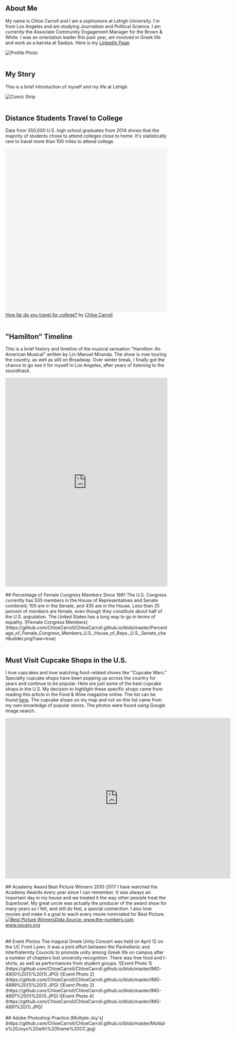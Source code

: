 ## About Me
My name is Chloe Carroll and I am a sophomore at Lehigh University.  I'm from Los Angeles and am studying Journalism and Political Science.  I am currently the Associate Community Engagement Manager for the Brown & White.  I was an orientation leader this past year, am involved in Greek life and work as a barista at Saxbys.
Here is my [LinkedIn Page](https://www.linkedin.com/in/chloe-carroll-b050b4140/).

 ![Profile Photo](https://github.com/ChloeCarroll/ChloeCarroll.github.io/blob/master/Github%20propic.png?raw=true)
<br>
<br>
## My Story
This is a brief introduction of myself and my life at Lehigh.

![Comic Strip](https://github.com/ChloeCarroll/ChloeCarroll.github.io/blob/master/Comic%20strip:%20My%20story.png?raw=true)
<br>
<br>
## Distance Students Travel to College
Data from 350,000 U.S. high school graduates from 2014 shows that the majority of students chose to attend colleges close to home.  It's statistically rare to travel more than 100 miles to attend college.

<div class="canva-embed" data-height-ratio="1" data-design-id="DACt6pSMaOk" style="padding:100% 5px 5px 5px;background:rgba(0,0,0,0.03);border-radius:8px;"></div><script async src="https://sdk.canva.com/v1/embed.js"></script><a href="https://www.canva.com/design/DACt6pSMaOk/view?utm_content=DACt6pSMaOk&utm_campaign=designshare&utm_medium=embeds&utm_source=link" target="_blank">How far do you travel for college?</a> by <a href="https://www.canva.com/cmc320?utm_campaign=designshare&utm_medium=embeds&utm_source=link" target="_blank">Chloe Carroll</a>
<br>
<br>

## "Hamilton" Timeline
This is a brief history and timeline of the musical sensation "Hamilton: An American Musical" written by Lin-Manuel Miranda. The show is now touring the country, as well as still on Broadway. Over winter break, I finally got the chance to go see it for myself in Los Angeles, after years of listening to the soundtrack.

<iframe src='https://cdn.knightlab.com/libs/timeline3/latest/embed/index.html?source=1qhQkuTfN5P19l5kFndkGTJkci8imhv16b0xgli7WX2o&font=Default&lang=en&initial_zoom=2&height=650' width='100%' height='650' webkitallowfullscreen mozallowfullscreen allowfullscreen frameborder='0'></iframe>

<br>
<br>
## Percentage of Female Congress Members Since 1981
The U.S. Congress currently has 535 members in the House of Representatives and Senate combined; 100 are in the Senate, and 435 are in the House.  Less than 25 percent of members are female, even though they constitute about half of the U.S. population.  The United States has a long way to go in terms of equality.
![Female Congress Members](https://github.com/ChloeCarroll/ChloeCarroll.github.io/blob/master/Percentage_of_Female_Congress_Members_U.S._House_of_Reps._U.S._Senate_chartbuilder.png?raw=true)
<br>
<br>

## Must Visit Cupcake Shops in the U.S.
I love cupcakes and love watching food-related shows like "Cupcake Wars." Specialty cupcake shops have been popping up across the country for years and continue to be popular.  Here are just some of the best cupcake shops in the U.S. My decision to highlight these specific shops came from reading this article in the Food & Wine magazine online. The list can be found [here](http://www.foodandwine.com/slideshows/best-cupcakes-us#1). The cupcake shops on my map and not on this list came from my own knowledge of popular stores. The photos were found using Google Image search.
<iframe width="700" height="500" scrolling="no" frameborder="no" src="https://fusiontables.google.com/embedviz?q=select+col0+from+14jca94CNgshjdNNZ6rm1-gNGbUYW_goqTUhfvgzr&amp;viz=MAP&amp;h=false&amp;lat=55.32804279251582&amp;lng=-98.21387449999997&amp;t=1&amp;z=4&amp;l=col0&amp;y=2&amp;tmplt=2&amp;hml=ONE_COL_LAT_LNG"></iframe>
<br>
<br>
## Academy Award Best Picture Winners 2010-2017
I have watched the Academy Awards every year since I can remember.  It was always an important day in my house and we treated it the way other peorple treat the Superbowl. My great uncle was actually the producer of the award show for many years so I felt, and still do feel, a special connection. I also love movies and make it a goal to wach every movie nominated for Best Picture. 
<div class='tableauPlaceholder' id='viz1520889850546' style='position: relative'><noscript><a href='#'><img alt='Best Picture WinnersData Source: www.the-numbers.com www.oscars.org 'src='https:&#47;&#47;public.tableau.com&#47;static&#47;images&#47;Os&#47;OscarBestPictures2010-2017&#47;Story1&#47;1_rss.png' style='border: none' /></a></noscript><object class='tableauViz'  style='display:none;'><paramname='host_url'value='https%3A%2F%2Fpublic.tableau.com%2F' /> <param name='embed_code_version' value='3' /> <param name='site_root' value='' /><param name='name' value='OscarBestPictures2010-2017&#47;Story1' /><param name='tabs' value='no' /><param name='toolbar' value='yes' /><paramname='static_image'value='https:&#47;&#47;public.tableau.com&#47;static&#47;images&#47;Os&#47;OscarBestPictures2010-2017&#47;Story1&#47;1.png' /> <param name='animate_transition' value='yes' /><param name='display_static_image' value='yes' /><param name='display_spinner' value='yes' /><param name='display_overlay' value='yes' /><param name='display_count'value='yes' /><param name='filter' value='publish=yes' /></object></div><script type='text/javascript'>var divElement = document.getElementById('viz1520889850546');var vizElement = divElement.getElementsByTagName('object')[0];vizElement.style.width='100%';vizElement.style.height=(divElement.offsetWidth*0.75)+'px';var scriptElement = document.createElement('script');scriptElement.src = 'https://public.tableau.com/javascripts/api/viz_v1.js';                    vizElement.parentNode.insertBefore(scriptElement, vizElement);</script>
<br>
<br>
## Event Photos
The inagural Greek Unity Concert was held on April 12 on the UC Front Lawn. It was a joint effort between the Panhellenic and Interfraternity Councils to promote unity among Greek life on campus after a number of chapters lost university recognition.  There was free food and t-shirts, as well as performances from student groups. 
![Event Photo 1](https://github.com/ChloeCarroll/ChloeCarroll.github.io/blob/master/IMG-4900%20(1)%20(1).JPG)
![Event Photo 2](https://github.com/ChloeCarroll/ChloeCarroll.github.io/blob/master/IMG-4899%20(1)%20(1).JPG)
![Event Photo 3](https://github.com/ChloeCarroll/ChloeCarroll.github.io/blob/master/IMG-4897%20(1)%20(1).JPG)
![Event Photo 4](https://github.com/ChloeCarroll/ChloeCarroll.github.io/blob/master/IMG-4891%20(1).JPG)
<br>
<br>
## Adobe Photoshop Practice
[Multiple Joy's](https://github.com/ChloeCarroll/ChloeCarroll.github.io/blob/master/Multiple%20Joys%20with%20frame%20CC.jpg)

